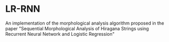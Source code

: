 # LR-RNN
An implementation of the morphological analysis algorithm proposed in the paper "Sequential Morphological Analysis of Hiragana Strings using Recurrent Neural Network and Logistic Regression"
